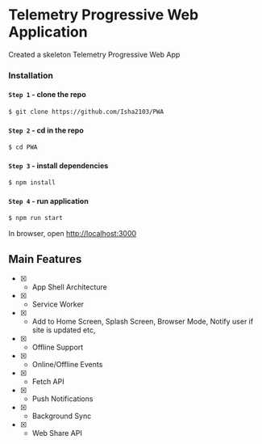 # Telemetry Progressive Web Application

Created a skeleton Telemetry Progressive Web App 


### Installation

#### `Step 1` - clone the repo

```bash
$ git clone https://github.com/Isha2103/PWA
```

#### `Step 2` - cd in the repo

```bash
$ cd PWA
```

#### `Step 3` - install dependencies

```bash
$ npm install
```

#### `Step 4` - run application

```bash
$ npm run start
```

In browser, open [http://localhost:3000](http://localhost:3000)

## Main Features

- [x] - App Shell Architecture

- [x] - Service Worker 

- [x] - Add to Home Screen, Splash Screen, Browser Mode, Notify user if site is updated etc,

- [x] - Offline Support

- [x] - Online/Offline Events

- [x] - Fetch API

- [x] - Push Notifications

- [x] - Background Sync

- [x] - Web Share API
